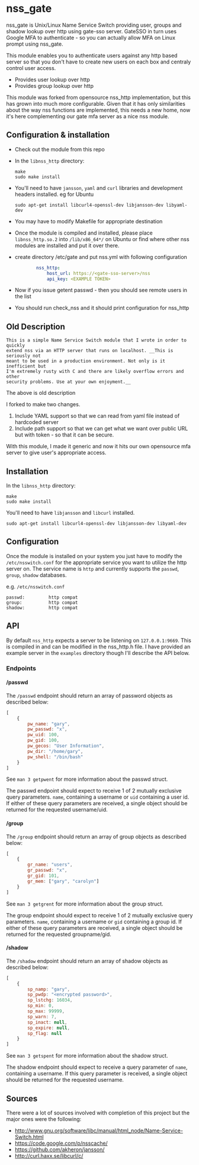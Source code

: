 # nss\_gate

nss_gate is Unix/Linux Name Service Switch providing user, groups and shadow lookup over http using gate-sso server. GateSSO in turn uses Google MFA to authenticate - so you can actually allow MFA on Linux prompt using nss_gate.

This module enables you to authenticate users against any http based server so that you don't have to create new users on each box and centraly control user access.

* Provides user lookup over http
* Provides group lookup over http

This module was forked from opensource nss_http implementation, but this has grown into much more configurable. Given that it has only similarities about the way nss functions are implemented, this needs a new home, now it's here complementing our gate mfa server as a nice nss module.

Configuration & installation
-------------

* Check out the module from this repo
* In the `libnss_http` directory:

	```
	make
	sudo make install
	```
* You'll need to have `jansson`, `yaml` and `curl` libraries and development headers installed. eg for Ubuntu

	`sudo apt-get install libcurl4-openssl-dev libjansson-dev libyaml-dev`

* You may have to modify Makefile for appropriate destination

* Once the module is compiled and installed, please place `libnss_http.so.2` into `/lib/x86_64*/` on Ubuntu or find where other nss modules are installed and put it over there.

* create directory /etc/gate and put nss.yml with following configuration

	```yaml
	   		nss_http:
	  			host_url: https://<gate-sso-server>/nss
	  			api_key: <EXAMPLE TOKEN>
	```
* Now if you issue getent passwd - then you should see remote users in the list
* You should run check_nss and it should print configuration for nss_http


## Old Description

    This is a simple Name Service Switch module that I wrote in order to quickly
    extend nss via an HTTP server that runs on localhost. __This is seriously not
    meant to be used in a production environment. Not only is it inefficient but
    I'm extremely rusty with C and there are likely overflow errors and other
    security problems. Use at your own enjoyment.__
    
The above is old description

I forked to make two changes.

1. Include YAML support so that we can read from yaml file instead of hardcoded server
2. Include path support so that we can get what we want over public URL but with token - so that it can be secure.

With this module, I made it generic and now it hits our own opensource mfa server to give user's appropriate access.

## Installation

In the `libnss_http` directory:
```
make
sudo make install
```

You'll need to have `libjansson` and `libcurl` installed.

`sudo apt-get install libcurl4-openssl-dev libjansson-dev libyaml-dev`

## Configuration

Once the module is installed on your system you just have to modify the
`/etc/nsswitch.conf` for the appropriate service you want to utilize the 
http server on. The service name is `http` and currently supports the `passwd`, `group`,
`shadow` databases.

e.g. `/etc/nsswitch.conf`
```
passwd:         http compat
group:          http compat
shadow:         http compat
```

## API

By default `nss_http` expects a server to be listening on `127.0.0.1:9669`. This is compiled in
and can be modified in the nss_http.h file. I have provided an example server in the `examples`
directory though I'll describe the API below.

### Endpoints

#### /passwd

The `/passwd` endpoint should return an array of password objects as described below:

```javascript
[
    {
        pw_name: "gary",
        pw_passwd: "x",
        pw_uid: 100,
        pw_gid: 100,
        pw_gecos: "User Information",
        pw_dir: "/home/gary",
        pw_shell: "/bin/bash"
    }
]
```

See `man 3 getpwent` for more information about the passwd struct.

The passwd endpoint should expect to receive 1 of 2 mutually exclusive query parameters. `name`,
containing a username or `uid` containing a user id. If either of these query parameters are
received, a single object should be returned for the requested username/uid.


#### /group

The `/group` endpoint should return an array of group objects as described below:

```javascript
[
    {
        gr_name: "users",
        gr_passwd: "x",
        gr_gid: 101,
        gr_mem: ["gary", "carolyn"]
    }
]
```

See `man 3 getgrent` for more information about the group struct.

The group endpoint should expect to receive 1 of 2 mutually exclusive query parameters. `name`,
containing a username or `gid` containing a group id. If either of these query parameters are
received, a single object should be returned for the requested groupname/gid.

#### /shadow

The `/shadow` endpoint should return an array of shadow objects as described below:

```javascript
[
    {
        sp_namp: "gary",
        sp_pwdp: "<encrypted password>",
        sp_lstchg: 16034,
        sp_min: 0,
        sp_max: 99999,
        sp_warn: 7,
        sp_inact: null,
        sp_expire: null,
        sp_flag: null
    }
]
```

See `man 3 getspent` for more information about the shadow struct.

The shadow endpoint should expect to receive a query parameter of `name`,
containing a username. If this query parameter is received, a single object
 should be returned for the requested username.

## Sources

There were a lot of sources involved with completion of this project but the major
ones were the following:

 * http://www.gnu.org/software/libc/manual/html_node/Name-Service-Switch.html
 * https://code.google.com/p/nsscache/
 * https://github.com/akheron/jansson/
 * http://curl.haxx.se/libcurl/c/
